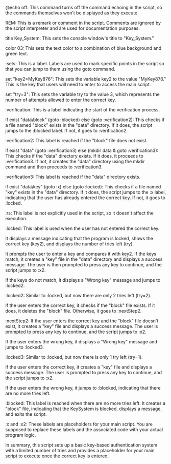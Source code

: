 @echo off: This command turns off the command echoing in the script, so the commands themselves won't be displayed as they execute.

REM: This is a remark or comment in the script. Comments are ignored by the script interpreter and are used for documentation purposes.

title Key_System: This sets the console window's title to "Key_System."

color 03: This sets the text color to a combination of blue background and green text.

:sets: This is a label. Labels are used to mark specific points in the script so that you can jump to them using the goto command.

set "key2=MyKey876": This sets the variable key2 to the value "MyKey876." This is the key that users will need to enter to access the main script.

set "try=3": This sets the variable try to the value 3, which represents the number of attempts allowed to enter the correct key.

:verification: This is a label indicating the start of the verification process.

if exist "data\block" (goto :blocked) else (goto :verification2): This checks if a file named "block" exists in the "data" directory. If it does, the script jumps to the :blocked label. If not, it goes to :verification2.

:verification2: This label is reached if the "block" file does not exist.

if exist "data" (goto :verification3) else (mkdir data & goto :verification3): This checks if the "data" directory exists. If it does, it proceeds to :verification3. If not, it creates the "data" directory using the mkdir command and then proceeds to :verification3.

:verification3: This label is reached if the "data" directory exists.

if exist "data\key" (goto :x) else (goto :locked): This checks if a file named "key" exists in the "data" directory. If it does, the script jumps to the :x label, indicating that the user has already entered the correct key. If not, it goes to :locked.

:rs: This label is not explicitly used in the script, so it doesn't affect the execution.

:locked: This label is used when the user has not entered the correct key.

It displays a message indicating that the program is locked, shows the correct key (key2), and displays the number of tries left (try).

It prompts the user to enter a key and compares it with key2. If the keys match, it creates a "key" file in the "data" directory and displays a success message. The user is then prompted to press any key to continue, and the script jumps to :x2.

If the keys do not match, it displays a "Wrong key" message and jumps to :locked2.

:locked2: Similar to :locked, but now there are only 2 tries left (try=2).

If the user enters the correct key, it checks if the "block" file exists. If it does, it deletes the "block" file. Otherwise, it goes to :nextStep2.

:nextStep2: If the user enters the correct key and the "block" file doesn't exist, it creates a "key" file and displays a success message. The user is prompted to press any key to continue, and the script jumps to :x2.

If the user enters the wrong key, it displays a "Wrong key" message and jumps to :locked3.

:locked3: Similar to :locked, but now there is only 1 try left (try=1).

If the user enters the correct key, it creates a "key" file and displays a success message. The user is prompted to press any key to continue, and the script jumps to :x2.

If the user enters the wrong key, it jumps to :blocked, indicating that there are no more tries left.

:blocked: This label is reached when there are no more tries left. It creates a "block" file, indicating that the KeySystem is blocked, displays a message, and exits the script.

:x and :x2: These labels are placeholders for your main script. You are supposed to replace these labels and the associated code with your actual program logic.

In summary, this script sets up a basic key-based authentication system with a limited number of tries and provides a placeholder for your main script to execute once the correct key is entered.
